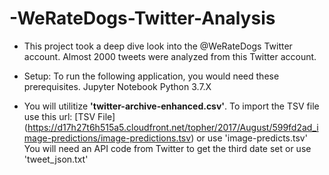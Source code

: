 # -WeRateDogs-Twitter-Analysis

 - This project took a deep dive look into the @WeRateDogs Twitter account.  Almost 2000 tweets were analyzed from this Twitter account.

 - Setup:
To run the following application, you would need these prerequisites.
Jupyter Notebook
Python 3.7.X

 - You will utilitize **'twitter-archive-enhanced.csv'**.
To import the TSV file use this url: [TSV File] (https://d17h27t6h515a5.cloudfront.net/topher/2017/August/599fd2ad_image-predictions/image-predictions.tsv) or use 'image-predicts.tsv'
You will need an API code from Twitter to get the third date set or use 'tweet_json.txt'
